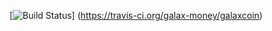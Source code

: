 [![Build Status](https://api.travis-ci.org/galax-money/galaxcoin.svg?branch=master)] (https://travis-ci.org/galax-money/galaxcoin)
